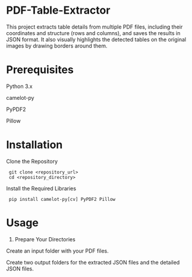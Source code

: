 # PDF-Table-Extractor
This project extracts table details from multiple PDF files, including their coordinates and structure (rows and columns), and saves the results in JSON format. It also visually highlights the detected tables on the original images by drawing borders around them.

# Prerequisites
Python 3.x

camelot-py

PyPDF2

Pillow

# Installation
Clone the Repository

     git clone <repository_url> 
     cd <repository_directory>

Install the Required Libraries

     pip install camelot-py[cv] PyPDF2 Pillow

# Usage
1. Prepare Your Directories

  Create an input folder with your PDF files.

  Create two output folders for the extracted JSON files and the detailed JSON files.
